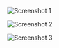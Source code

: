 ![Screenshot 1](https://raw.githubusercontent.com/veldos/Personal-Profile/main/path/to/Screenshot%20from%202024-02-28%2016-14-18.png)

![Screenshot 2](https://raw.githubusercontent.com/veldos/Personal-Profile/main/path/to/Screenshot%20from%202024-02-28%2016-14-45.png)

![Screenshot 3](https://raw.githubusercontent.com/veldos/Personal-Profile/main/path/to/Screenshot%20from%202024-02-28%2016-15-01.png)
